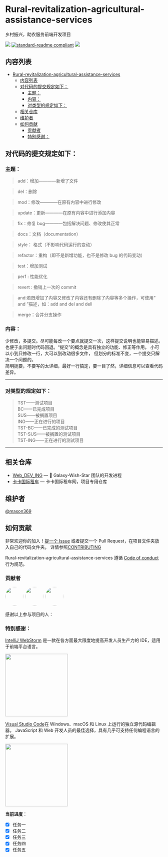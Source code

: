 # Rural-revitalization-agricultural-assistance-services

乡村振兴，助农服务前端开发项目

![](https://img.shields.io/badge/%E7%8A%B6%E6%80%81-%E5%AE%8C%E6%88%90-success)
[![standard-readme compliant](https://img.shields.io/badge/readme%20style-standard-brightgreen.svg?style=flat-square)](https://github.com/RichardLitt/standard-readme)
[![](https://img.shields.io/crates/l/s)](https://img.shields.io/crates/l/s)

## 内容列表

- [Rural-revitalization-agricultural-assistance-services](#rural-revitalization-agricultural-assistance-services)
  - [内容列表](#内容列表)
  - [对代码的提交规定如下：](#对代码的提交规定如下)
    - [主题：](#主题)
    - [内容：](#内容)
    - [对类型的规定如下：](#对类型的规定如下)
  - [相关仓库](#相关仓库)
  - [维护者](#维护者)
  - [如何贡献](#如何贡献)
    - [贡献者](#贡献者)
    - [特别感谢：](#特别感谢)

## 对代码的提交规定如下：

### 主题：

> add：增加————新增了文件

> del：删除

> mod：修改————在原有内容中进行修改

> update：更新————在原有内容中进行添加内容

> fix：修复 bug————包括解决问题、修改使其正常

> docs：文档（documentation）

> style： 格式（不影响代码运行的变动）

> refactor：重构（即不是新增功能，也不是修改 bug 的代码变动）

> test：增加测试

> perf : 性能优化

> revert : 撤销上一次的 commit

> and:若既增加了内容又修改了内容还有删除了内容等多个操作，可使用“ and ”描述，如：add and del and dell

> merge：合并分支操作

### 内容：

少修改，多提交。尽可能每改一个要点就提交一次，这样提交说明也能容易描述。也便于出问题时代码回退。“提交”的概念是具有独立的功能、修正等作用。 小可以小到只修改一行，大可以到改动很多文件， 但划分的标准不变，一个提交只解决一个问题的。  
简明扼要，不要写的太详细，最好一行搞定，要一目了然，详细信息可以查看代码差异。

---

### 对类型的规定如下：

> TST——测试项目  
> BC——已完成项目  
> SUS——被搁置项目  
> ING——正在进行的项目  
> TST-BC——已完成的测试项目  
> TST-SUS——被搁置的测试项目  
> TST-ING——正在进行的测试项目

---

## 相关仓库

- [Web_DEV_ING](https://github.com/Galaxy-Wish-Star/Web_DEV_ING) — 💌 Galaxy-Wish-Star 团队的开发进程
- [卡卡国际租车](https://github.com/Galaxy-Wish-Star/Kaka-International-Car-Rental-Network) — 卡卡国际租车网，项目专用仓库

## 维护者

[@mason369](https://github.com/mason369)

## 如何贡献

非常欢迎你的加入！[提一个 Issue](https://github.com/Galaxy-Wish-Star/Rural-revitalization-agricultural-assistance-services/issues) 或者提交一个 Pull Request，在项目文件夹放入自己的代码文件夹。
详情参照[CONTRIBUTING](CONTRIBUTING.md)


Rural-revitalization-agricultural-assistance-services 遵循 [Code of conduct](./CODE_OF_CONDUCT.md) 行为规范。

### 贡献者



<a href="https://github.com/liusxs"><img style="border-radius:50%;height:60px" src="https://avatars.githubusercontent.com/u/101164913?v=4" /></a>
<a href="https://github.com/mason369"><img style="border-radius:50%;height:60px" src="https://avatars.githubusercontent.com/u/93964390?s=96&v=4" /></a>
<a href="https://github.com/lcwkbook"><img style="border-radius:50%;height:60px" src="https://avatars.githubusercontent.com/u/91841280?v=4" /></a>

感谢以上参与项目的人：
### 特别感谢：

[IntelliJ WebStorm](https://zh.wikipedia.org/zh-hans/IntelliJ_IDEA) 是一款在各方面最大限度地提高开发人员生产力的 IDE，适用于前端平台语言。

<img src="https://resources.jetbrains.com/storage/products/company/brand/logos/WebStorm_icon.png?_gl=1*10616q8*_ga*MTEwMzE4MDQwOS4xNjU0NzQ0NjIw*_ga_9J976DJZ68*MTY1NTA5NzcyOC4yLjEuMTY1NTA5ODE3Ni42MA..&_ga=2.237879491.294686240.1655097729-1103180409.1654744620" width="200px"/>

[Visual Studio Code](https://code.visualstudio.com/)在 Windows、macOS 和 Linux 上运行的独立源代码编辑器。 JavaScript 和 Web 开发人员的最佳选择，具有几乎可支持任何编程语言的扩展。

<img src="https://visualstudio.microsoft.com/wp-content/uploads/2019/09/vs-code-responsive-01-1.png" width="200px"/>


**当前进度**：

- [x] 任务一
- [x] 任务二
- [x] 任务三
- [x] 任务四
- [x] 任务五
